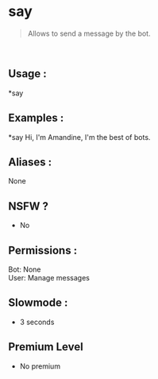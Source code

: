 # say

> Allows to send a message by the bot.

<br>

## Usage :

*say <message>

## Examples :

*say Hi, I'm Amandine, I'm the best of bots.

## Aliases :

None

## NSFW ?

- No

## Permissions :

Bot: None
<br>
User: Manage messages

## Slowmode :

- 3 seconds

## Premium Level

- No premium